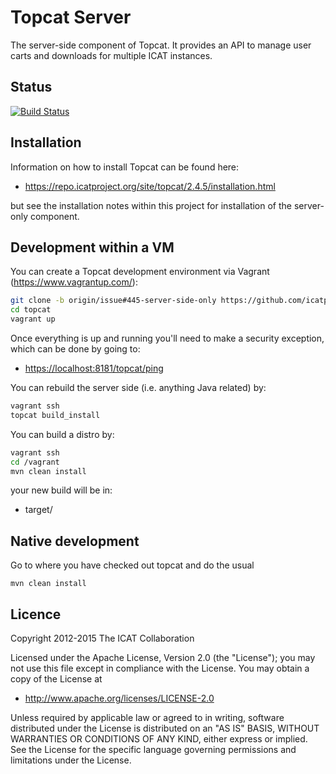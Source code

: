 # Topcat Server

The server-side component of Topcat. It provides an API to manage user carts and downloads for multiple ICAT instances.

## Status

[![Build Status](https://travis-ci.org/icatproject/topcat.svg?branch=master)](https://travis-ci.org/icatproject/topcat)

## Installation

Information on how to install Topcat can be found here:

* https://repo.icatproject.org/site/topcat/2.4.5/installation.html

but see the installation notes within this project for installation of the server-only component.

## Development within a VM

You can create a Topcat development environment via Vagrant (https://www.vagrantup.com/):

```bash
git clone -b origin/issue#445-server-side-only https://github.com/icatproject/topcat.git
cd topcat
vagrant up
```

Once everything is up and running you'll need to make a security exception, which can be done by going to:

* [https://localhost:8181/topcat/ping](https://localhost:8181/topcat/ping)

You can rebuild the server side (i.e. anything Java related) by:

```bash
vagrant ssh
topcat build_install
```

You can build a distro by:

```bash
vagrant ssh
cd /vagrant
mvn clean install
```

your new build will be in:

* target/

## Native development

Go to where you have checked out topcat and do the usual
```
mvn clean install
```


## Licence

Copyright 2012-2015 The ICAT Collaboration

Licensed under the Apache License, Version 2.0 (the "License");
you may not use this file except in compliance with the License.
You may obtain a copy of the License at

* http://www.apache.org/licenses/LICENSE-2.0

Unless required by applicable law or agreed to in writing, software
distributed under the License is distributed on an "AS IS" BASIS,
WITHOUT WARRANTIES OR CONDITIONS OF ANY KIND, either express or implied.
See the License for the specific language governing permissions and
limitations under the License.

